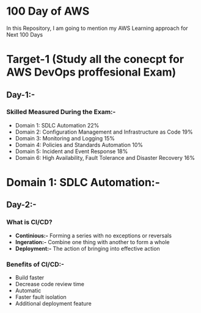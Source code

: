# 100 Day of AWS
In this Repository, I am going to mention my AWS Learning approach for Next 100 Days

# Target-1 (Study all the conecpt for AWS DevOps proffesional Exam)

## Day-1:-

### Skilled Measured During the Exam:-
* Domain 1: SDLC Automation 22% 
* Domain 2: Configuration Management and Infrastructure as Code 19% 
* Domain 3: Monitoring and Logging 15% 
* Domain 4: Policies and Standards Automation 10% 
* Domain 5: Incident and Event Response 18%
* Domain 6: High Availability, Fault Tolerance and Disaster Recovery 16%

# Domain 1: SDLC Automation:-

## Day-2:-

### What is CI/CD?
* **Continious:-** Forming a series with no exceptions or reversals
* **Ingeration:-** Combine one thing with another to form a whole
* **Deployment:-** The action of bringing into effective action

### Benefits of CI/CD:-
* Build faster
* Decrease code review time
* Automatic
* Faster fault isolation
* Additional deployment feature
